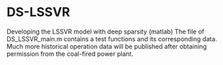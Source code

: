 # DS-LSSVR
Developing the LSSVR model with deep sparsity (matlab)
The file of DS_LSSVR_main.m contains a test functions and its corresponding data.
Much more historical operation data will be published after obtaining permission from the coal-fired power plant.
